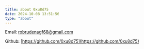 ```yaml
---
title: about 0xu8d75
date: 2024-10-08 13:51:56
type: "about"
---
```


Email: [robrudenagf68@gmail.com](mailto:robrudenagf68@gmail.com)

Github: [https://github.com/0xu8d75](https://github.com/0xu8d75)